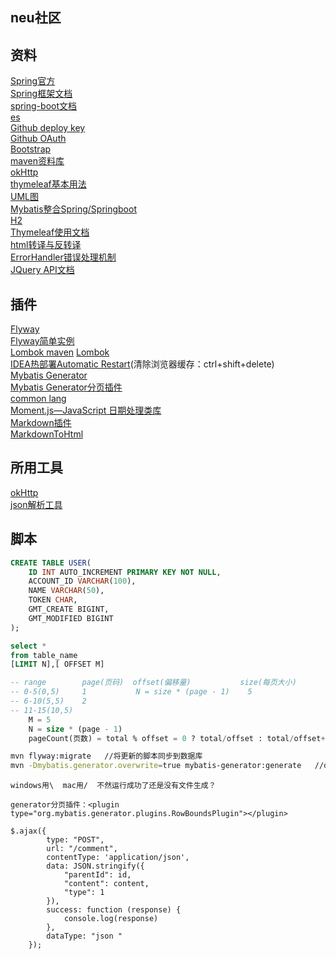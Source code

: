 ## neu社区

## 资料
[Spring官方](https://spring.io/guides)  
[Spring框架文档](https://docs.spring.io/spring/docs/5.0.3.RELEASE/spring-framework-reference/)      
[spring-boot文档](https://docs.spring.io/spring-boot/docs/2.0.0.RC1/reference/htmlsingle/)  
[es](https://elasticsearch.cn/explore)  
[Github deploy key](https://developer.github.com/v3/guides/managing-deploy-keys/#deploy-keys)  
[Github OAuth](https://developer.github.com/apps/building-oauth-apps/authorizing-oauth-apps/)  
[Bootstrap](https://v3.bootcss.com/getting-started/#download)  
[maven资料库](https://mvnrepository.com)  
[okHttp](https://square.github.io/okhttp/)  
[thymeleaf基本用法](https://www.cnblogs.com/topwill/p/7434955.html)  
[UML图](https://mp.weixin.qq.com/s/KR2HCcCoIc-gSDLZ69azYw)  
[Mybatis整合Spring/Springboot](http://mybatis.org/spring/index.html)  
[H2](http://www.h2database.com/html/quickstart.html)  
[Thymeleaf使用文档](https://www.thymeleaf.org/documentation.html)  
[html转译与反转译](https://www.sojson.com/rehtml)  
[ErrorHandler错误处理机制](https://docs.spring.io/spring-boot/docs/2.0.0.RC1/reference/htmlsingle/#boot-features-error-handling)  
[JQuery API文档](https://api.jquery.com/)  

## 插件
[Flyway](https://flywaydb.org/getstarted/firststeps/maven)  
[Flyway简单实例](http://ju.outofmemory.cn/entry/339528)  
[Lombok maven](https://projectlombok.org/setup/maven)
[Lombok](https://projectlombok.org/features/all)  
[IDEA热部署Automatic Restart](https://www.cnblogs.com/ming-blogs/p/10289075.html)(清除浏览器缓存：ctrl+shift+delete)  
[Mybatis Generator](http://mybatis.org/generator/configreference/xmlconfig.html)  
[Mybatis Generator分页插件](http://mybatis.org/generator/reference/plugins.html)  
[common lang](https://mvnrepository.com/artifact/org.apache.commons/commons-lang3/3.9)  
[Moment.js—JavaScript 日期处理类库](http://momentjs.cn/)  
[Markdown插件](http://editor.md.ipandao.com/)  
[MarkdownToHtml](https://github.com/pandao/editor.md)  

## 所用工具
[okHttp](https://square.github.io/okhttp/)  
[json解析工具](http://jsoneditoronline.org/)  
## 脚本
```sql
CREATE TABLE USER(
    ID INT AUTO_INCREMENT PRIMARY KEY NOT NULL,
    ACCOUNT_ID VARCHAR(100),
    NAME VARCHAR(50),
    TOKEN CHAR,
    GMT_CREATE BIGINT,
    GMT_MODIFIED BIGINT
);
```
```sql
select *
from table_name 
[LIMIT N],[ OFFSET M]

-- range        page(页码)  offset(偏移量)           size(每页大小)
-- 0-5(0,5)     1           N = size * (page - 1)    5
-- 6-10(5,5)    2            
-- 11-15(10,5)   
    M = 5
    N = size * (page - 1)
    pageCount(页数) = total % offset = 0 ? total/offset : total/offset+1            
```

``` bash
mvn flyway:migrate   //将更新的脚本同步到数据库
mvn -Dmybatis.generator.overwrite=true mybatis-generator:generate   //do的创建
```

```
windows用\  mac用/  不然运行成功了还是没有文件生成？
```

```aidl
generator分页插件：<plugin type="org.mybatis.generator.plugins.RowBoundsPlugin"></plugin>
```

```puml
$.ajax({
        type: "POST",
        url: "/comment",
        contentType: 'application/json',
        data: JSON.stringify({
            "parentId": id,
            "content": content,
            "type": 1
        }),
        success: function (response) {
            console.log(response)
        },
        dataType: "json "
    });
```